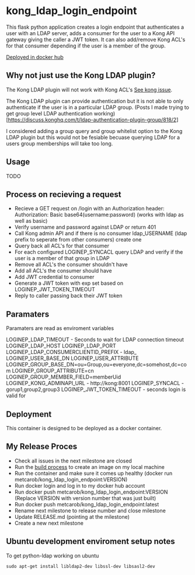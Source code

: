 # kong_ldap_login_endpoint

This flask python application creates a login endpoint that authenticates a user with an LDAP server, adds a consumer for the user to a Kong API gateway giving the caller a JWT token.
It can also add/remove Kong ACL's for that consumer depending if the user is a member of the group.

[Deployed in docker hub](https://hub.docker.com/r/metcarob/kong_ldap_login_endpoint/)

## Why not just use the Kong LDAP plugin?

The Kong LDAP plugin will not work with Kong ACL's [See kong issue](https://github.com/Kong/kong/issues/1439).

The Kong LDAP plugin can provide authentication but it is not able to only authenticate if the user is in a particular LDAP group. (Posts I made trying to get group level LDAP authentication working)[https://discuss.konghq.com/t/ldap-authentication-plugin-group/818/2]

I considered adding a group query and group whitelist option to the Kong LDAP plugin but this would not be fesiable becuase querying LDAP for a users group memberships will take too long. 

## Usage

TODO

## Process on recieving a request

 - Recieve a GET request on /login with an Authorization header: Authorization: Basic base64(username:password) (works with ldap as well as basic)
 - Verify username and password against LDAP or return 401
 - Call Kong admin API and if there is no consumer ldap_USERNAME (ldap prefix to seperate from other consumers) create one
 - Query back all ACL's for that consumer
 - For each configured LOGINEP_SYNCACL query LDAP and verify if the user is a member of that group in LDAP
 - Remove all ACL's the consumer shouldn't have
 - Add all ACL's the consumer should have
 - Add JWT credential to consumer
 - Generate a JWT token with exp set based on LOGINEP_JWT_TOKEN_TIMEOUT
 - Reply to caller passing back their JWT token
 
## Paramaters

Paramaters are read as enviroment variables

LOGINEP_LDAP_TIMEOUT - Seconds to wait for LDAP connection timeout
LOGINEP_LDAP_HOST
LOGINEP_LDAP_PORT
LOGINEP_LDAP_CONSUMERCLIENTID_PREFIX    - ldap_
LOGINEP_USER_BASE_DN
LOGINEP_USER_ATTRIBUTE
LOGINEP_GROUP_BASE_DN=ou=Group,ou=everyone,dc=somehost,dc=com
LOGINEP_GROUP_ATTRIBUTE=cn
LOGINEP_GROUP_MEMBER_FIELD=memberUid
LOGINEP_KONG_ADMINAPI_URL  - http://kong:8001
LOGINEP_SYNCACL               - gorup1,group2,group3
LOGINEP_JWT_TOKEN_TIMEOUT   - seconds login is valid for

## Deployment

This container is designed to be deployed as a docker container.

## My Release Proces

 - Check all issues in the next milestone are closed
 - Run the [build process](./dockerImageBuildProcess/README.md) to create an image on my local machine
 - Run the container and make sure it comes up healthy (docker run metcarob/kong_ldap_login_endpoint:VERSION)
 - Run docker login and log in to my docker hub account
 - Run docker push metcarob/kong_ldap_login_endpoint:VERSION (Replace VERSION with version number that was just built)
 - Run docker push metcarob/kong_ldap_login_endpoint:latest
 - Rename next milestone to release number and close milestone
 - Update RELEASE.md (pointing at the milestone)
 - Create a new next milestone

## Ubuntu development enviroment setup notes

To get python-ldap working on ubuntu
````
sudo apt-get install libldap2-dev libssl-dev libsasl2-dev
````

